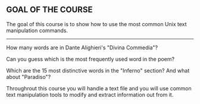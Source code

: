 
## GOAL OF THE COURSE

The goal of this course is to show how to use the most common Unix
text manipulation commands.

---------

How many words are in Dante Alighieri's "Divina Commedia"?

Can you guess which is the most frequently used word in the poem?

Which are the 15 most distinctive words in the "Inferno" section? And what about "Paradiso"?

Throughrout this course you will handle a text file and you will use common text manipulation tools
to modify and extract information out from it.
